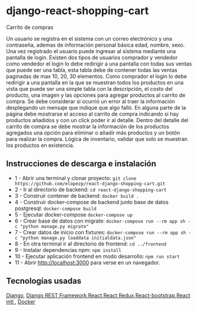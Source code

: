 # django-react-shopping-cart
Carrito de compras

Un usuario se registra en el sistema con un correo electrónico y una contraseña,
ademas de información personal básica edad, nombre, sexo.
Una vez registrado el usuario puede ingresar al sistema mediante una pantalla de
login.
Existen dos tipos de usuarios comprador y vendedor como vendedor el login lo debe
redirigir a una pantalla con todas sus ventas que puede ser una tabla, esta tabla debe de
contener todas las ventas paginadas de max 10, 20, 30 elementos.
Como comprador el login lo debe redirigir a una pantalla en la que se muestran todos
los productos en una vista que puede ser una simple tabla con la descripción, el costo del
producto, una imagen y las opciones para agregar productos al carrito de compra. Se debe
considerar si ocurrió un error al traer la información desplegando un mensaje que indique que
algo falló. En alguna parte de la página debe mostrarse el acceso al carrito de compra
indicando si hay productos añadidos y con un click poder ir al detalle.
Dentro del detalle del carrito de compra se debe mostrar la información de los
productos agregados una opción para eliminar o añadir más productos y un botón para
realizar la compra.
Lógica de inventario, validar que solo se muestran los productos en existencia.


## Instrucciones de descarga e instalación

* 1 - Abrir una terminal y clonar proyecto: `git clone https://github.com/elopezp/react-django-shopping-cart.git`
* 2 - Ir al directorio de backend: `cd react-django-shopping-cart`
* 3 - Construir contener de backend: `docker build .`
* 4 - Construir docker-compose de backend junto base de datos postgresql:
`docker-compose build`
* 5 - Ejecutar docker-compose `docker-compose up`
* 6 - Crear base de datos con migrate: `docker-compose run --rm app sh -c "python manage.py migrate"`
* 7 - Crear datos de inicio con fixtures: `docker-compose run --rm app sh -c "python manage.py loaddata initialdata.json"`
* 8 - En otra terminal ir al directorio de frontend: `cd ../frontend`
* 9 - Instalar dependencias npm: `npm install`
* 10 - Ejecutar aplicación frontend en modo desarrollo: `npm run start`
* 11 - Abrir [http://localhost:3000](http://localhost:3000) para verse en un navegador.

## Tecnologías usadas

[Django](https://www.djangoproject.com/), [Django REST Framework](https://www.django-rest-framework.org/),[React](https://reactjs.org/),[React Redux](https://react-redux.js.org/),[React-bootstrap](https://react-bootstrap.github.io/),[React intl ](https://formatjs.io/docs/getting-started/installation/),
[Docker](https://www.docker.com/)